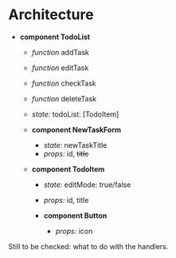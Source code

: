 # Architecture

- **component TodoList**

  - _function_ addTask
  - _function_ editTask
  - _function_ checkTask
  - _function_ deleteTask

  - _state:_ todoList: [TodoItem]

  - **component NewTaskForm**

    - _state:_ newTaskTitle
    - _props:_ id, ~~title~~

  - **component TodoItem**

    - _state:_ editMode: true/false
    - _props:_ id, title

    - **component Button**
      - _props:_ icon

Still to be checked: what to do with the handlers.
